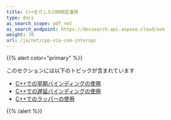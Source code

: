 ```yaml
---
title: C++を介したCOM相互運用
type: docs
ai_search_scope: pdf_net
ai_search_endpoint: https://docsearch.api.aspose.cloud/ask
weight: 70
url: /ja/net/cpp-via-com-interop/
---
```

{{% alert color="primary" %}}

このセクションには以下のトピックが含まれています

- [C++での早期バインディングの使用](/pdf/net/using-early-binding-in-cpp/)
- [C++での遅延バインディングの使用](/pdf/net/using-late-binding-in-cpp/)
- [C++でのラッパーの使用](/pdf/net/using-wrapper-in-cpp/)

{{% /alert %}}
